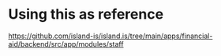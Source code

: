 # Using this as reference 
https://github.com/island-is/island.is/tree/main/apps/financial-aid/backend/src/app/modules/staff
